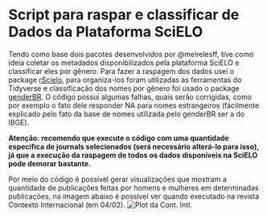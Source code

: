 # Script para raspar e classificar de Dados da Plataforma SciELO

Tendo como base dois pacotes desenvolvidos por @meirelesff, tive como ideia coletar os metadados disponibilizados pela plataforma SciELO e classificar eles por gênero. Para fazer a raspagem dos dados usei o package [rScielo](https://github.com/meirelesff/rScielo), para organiza-los foram utilizadas as ferramentas do Tidyverse e classificação dos nomes por gênero foi usado o package [genderBR](https://github.com/meirelesff/genderBR). O código possui algumas falhas, quais serão corrigidas, como por exemplo o fato dele responder NA para nomes estrangeiros (fácilmente explicado pelo fato da base de nomes utilizada pelo genderBR ser a do IBGE).

**Atenção: recomendo que execute o código com uma quantidade especifica de journals selecionados (será necessário alterá-lo para isso), já que a execução da raspagem de todos os dados disponíveis na SciELO pode demorar bastante.**

Por meio do código é possível gerar visualizações que mostram a quantidade de publicações feitas por homens e mulheres em determinadas publicações, na imagem abaixo é possível ver quando executado na revista Contexto Internacional (em 04/02).
![Plot da Cont. Intl.](https://i.imgur.com/DPu6ri5.jpg)
